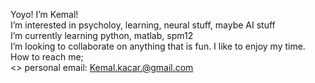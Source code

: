 Yoyo! I’m Kemal! <br />
I’m interested in psycholoy, learning, neural stuff, maybe AI stuff <br />
I’m currently learning python, matlab, spm12 <br />
I’m looking to collaborate on anything that is fun. I like to enjoy my time. <br />
How to reach me; <br />
  <> personal email: Kemal.kacar.@gmail.com <br />
